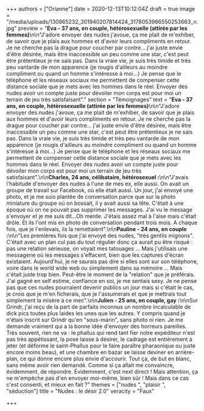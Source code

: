 +++
authors = ["Orianne"]
date = 2020-12-13T10:12:04Z
draft = true
image = "/media/uploads/130865232_301940207814424_3178053986550253663_n.jpg"
preview = "**Eva - 37 ans, en couple, hétérosexuelle (attirée par les femmes)**\n\n\"J'adore envoyer des nudes j'avoue, ça me plait de m'exhiber, de savoir que je plais aux hommes et d'avoir leurs compliments en retour. Je ne cherche pas la drague pour coucher par contre... j'ai juste envie d'être désirée, mais être inaccessible un peu comme une star, c'est peut être prétentieux je ne sais pas. Dans la vraie vie, je suis très timide et très peu vantarde de mon apparence (je rougis d'ailleurs au moindre compliment ou quand un homme s'intéresse à moi...) Je pense que le téléphone et les réseaux sociaux me permettent de compenser cette distance sociale que je mets avec les hommes dans le réel. Envoyer des nudes avoir un compte juste pour dévoiler mon corps est pour moi un terrain de jeu très satisfaisant\"."
section = "Témoignages"
text = "**Eva - 37 ans, en couple, hétérosexuelle (attirée par les femmes)**\n\n\"J'adore envoyer des nudes j'avoue, ça me plait de m'exhiber, de savoir que je plais aux hommes et d'avoir leurs compliments en retour. Je ne cherche pas la drague pour coucher par contre... j'ai juste envie d'être désirée, mais être inaccessible un peu comme une star, c'est peut être prétentieux je ne sais pas. Dans la vraie vie, je suis très timide et très peu vantarde de mon apparence (je rougis d'ailleurs au moindre compliment ou quand un homme s'intéresse à moi...) Je pense que le téléphone et les réseaux sociaux me permettent de compenser cette distance sociale que je mets avec les hommes dans le réel. Envoyer des nudes avoir un compte juste pour dévoiler mon corps est pour moi un terrain de jeu très satisfaisant\".\n\n**Charles, 24 ans, célibataire, hétérosexuel :**\n\n\"J'avais l'habitude d'envoyer des nudes à l'une de mes ex, elle aussi. On avait un groupe de travail sur Facebook, où elle était aussi. Un jour, j'ai envoyé une photo, et je me suis plantée de conversation parce que sur la photo miniature du groupe où on bossait, il y avait aussi sa tête. C'était à une époque où on ne pouvait pas supprimer les messages. J'ai vu le message s'envoyer et je me suis dit...Oh merde. J'étais assez mal à l'aise mais c'était drôle. Et ils l'ont mis en photo de conversation pendant trois mois. A chaque fois, que je l'enlevais, ils la remettaient\".\n\n**Pauline -  24 ans, en couple :**\n\n\"Les premières fois que j'ai envoyé des nudes, \"très gentils mignons\". C'était avec un plan cul pas du tout régulier donc ça aurait pu être risqué : pas une relation sérieuse, on voyait mes tatouages ... Mais j'utilisais une messagerie où les messages s'effacent, bien que les captures d'écran existaient. Aujourd'hui, je ne saurais pas dire si elles sont sur son téléphone, voire dans le world wide web ou simplement dans sa mémoire ... Mais c'était juste trop bien. Peut-être le moment de la \"relation\" que je préférais. J'ai gagné en self estime, confiance en soi, je me sentais sexy. Je ne pense pas que ces nudes pourraient devenir publics un jour mais si c'était le cas, je crois que je m'en ficherais, que je l'assumerais et que je mettrais tout simplement la misère à ce mec\".\n\n**Julien - 25 ans, en couple, gay :**\n\nSur Grindr, j'ai reçu de la part de parfaits inconnus un nombre incalculable de dick pics toutes plus laides les unes que les autres. Y compris quand je n'étais inscrit sur Grindr qu'en \"sous-marin\", sans photo ni rien. Je me demande vraiment qui a la bonne idée d'envoyer des horreurs pareilles. Très souvent, rien ne va : le phallus qui rend tant fier notre expéditeur n'est pas très appétissant, la pose laisse à désirer, le cadrage est entièrement à jeter (et déforme le saint-Phallus pour le faire paraître pharaonique ou juste encore moins beau), et une chambre en bazar se laisse deviner en arrière-plan, ce qui donne encore plus envie d'accourir. Tout ça, de but en blanc, sans même avoir rien demandé. Comme si ça allait me convaincre, évidemment, de répondre. Évidemment, c'est next direct ! Mais attention, ça ne m'empêche pas d'en envoyer moi-même, bien sûr ! Mais dans ce cas c'est consenti, et mieux en fait ?"
themes = ["nudes ", "plaisir ", "séduction"]
title = "Nudes : le désir 2.0"
veracity = "Faux"

+++
